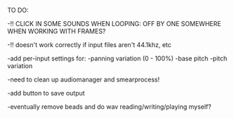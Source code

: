 
 
TO DO:

-!! CLICK IN SOME SOUNDS WHEN LOOPING: OFF BY ONE SOMEWHERE WHEN WORKING WITH FRAMES?

-!! doesn't work correctly if input files aren't 44.1khz, etc



-add per-input settings for:
 -panning variation (0 - 100%)
 -base pitch
 -pitch variation

-need to clean up audiomanager and smearprocess!


-add button to save output



-eventually remove beads and do wav reading/writing/playing myself?
